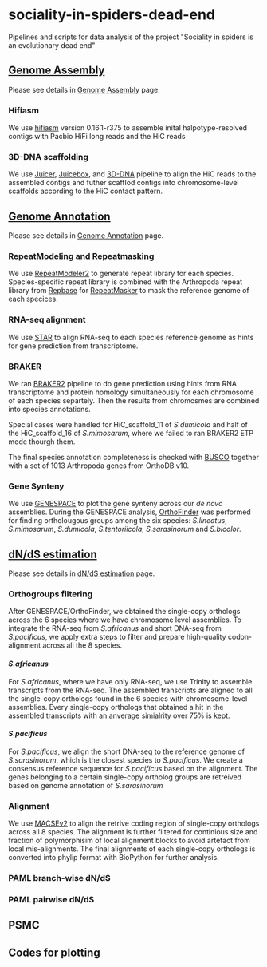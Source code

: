 # sociality-in-spiders-dead-end
Pipelines and scripts for data analysis of the project "Sociality in spiders is an evolutionary dead end"

## [Genome Assembly](https://github.com/Jilong-Jerome/sociality-in-spiders-dead-end/blob/main/Genome_Assembly/README.md)
Please see details in [Genome Assembly](https://github.com/Jilong-Jerome/sociality-in-spiders-dead-end/blob/main/Genome_Assembly/README.md) page. 
### Hifiasm
We use [hifiasm](https://www.nature.com/articles/s41592-020-01056-5) version 0.16.1-r375 to assemble inital halpotype-resolved contigs with Pacbio HiFi long reads and the HiC reads
### 3D-DNA scaffolding
We use [Juicer](https://www.sciencedirect.com/science/article/pii/S2405471216302198?via%3Dihub), [Juicebox](https://www.sciencedirect.com/science/article/pii/S240547121500054X?via%3Dihub), and [3D-DNA](https://github.com/aidenlab/3d-dna) pipeline to align the HiC reads to the assembled contigs and futher scafflod contigs into chromosome-level scaffolds according to the HiC contact pattern.

## [Genome Annotation](https://github.com/Jilong-Jerome/sociality-in-spiders-dead-end/blob/main/Genome_Annotation/README.md)
Please see details in [Genome Annotation](https://github.com/Jilong-Jerome/sociality-in-spiders-dead-end/blob/main/Genome_Annotation/README.md) page. 
### RepeatModeling and Repeatmasking
We use [RepeatModeler2](https://www.pnas.org/doi/10.1073/pnas.1921046117) to generate repeat library for each species. Species-specific repeat library is combined with the Arthropoda repeat library from [Repbase](https://www.girinst.org/repbase/) for [RepeatMasker](https://www.repeatmasker.org) to mask the reference genome of each specices.
### RNA-seq alignment
We use [STAR](https://github.com/alexdobin/STAR) to align RNA-seq to each species reference genome as hints for gene prediction from transcriptome.
### BRAKER
We ran [BRAKER2](https://github.com/Gaius-Augustus/BRAKER) pipeline to do gene prediction using hints from RNA transcriptome and protein homology simultaneously for each chromosome of each species separtely. Then the results from chromosmes are combined into species annotations.

Special cases were handled for HiC_scaffold_11 of *S.dumicola* and half of the HiC_scaffold_16 of *S.mimosarum*, where we failed to ran BRAKER2 ETP mode thourgh them.

The final species annotation completeness is checked with [BUSCO](https://busco.ezlab.org) together with a set of 1013 Arthropoda genes from OrthoDB v10.
### Gene Synteny
We use [GENESPACE](https://github.com/jtlovell/GENESPACE) to plot the gene synteny across our *de novo* assemblies. During the GENESPACE analysis, [OrthoFinder](https://github.com/davidemms/OrthoFinder) was performed for finding ortholougous groups among the six species: *S.lineatus*, *S.mimosarum*, *S.dumicola*, *S.tentoriicola*, *S.sarasinorum* and *S.bicolor*. 

## [dN/dS estimation](https://github.com/Jilong-Jerome/sociality-in-spiders-dead-end/blob/main/dNdS/README.md)
Please see details in [dN/dS estimation](https://github.com/Jilong-Jerome/sociality-in-spiders-dead-end/blob/main/dNdS/README.md) page. 

### Orthogroups filtering
After GENESPACE/OrthoFinder, we obtained the single-copy orthologs across the 6 species where we have chromosome level assemblies. To integrate the RNA-seq from *S.africanus* and short DNA-seq from *S.pacificus*, we apply extra steps to filter and prepare high-quality codon-alignment across all the 8 species.

#### *S.africanus*
For *S.africanus*, where we have only RNA-seq, we use Trinity to assemble transcripts from the RNA-seq. The assembled transcripts are aligned to all the single-copy orthologs found in the 6 species with chromosome-level assemblies. Every single-copy orthologs that obtained a hit in the assembled transcripts with an anverage simialrity over 75% is kept.

#### *S.pacificus*
For *S.pacificus*, we align the short DNA-seq to the reference genome of *S.sarasinorum*, which is the closest species to *S.pacificus*. We create a consensus reference sequence for *S.pacificus* based on the alignment. The genes belonging to a certain single-copy ortholog groups are retreived based on genome annotation of *S.sarasinorum*

### Alignment
We use [MACSEv2](https://academic.oup.com/mbe/article/35/10/2582/5079334) to align the retrive coding region of single-copy orthologs across all 8 species. The alignment is further filtered for continious size and fraction of polymorphisim of local alignment blocks to avoid artefact from local mis-alignments. The final alignments of each single-copy orthologs is converted into phylip format with BioPython for further analysis.

### PAML branch-wise dN/dS
### PAML pairwise dN/dS

## PSMC

## Codes for plotting
